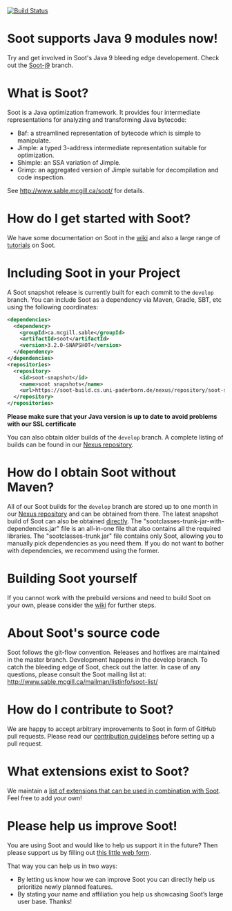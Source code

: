 [![Build Status](http://soot-build.cs.uni-paderborn.de/jenkins/buildStatus/icon?job=soot/soot-develop)](http://soot-build.cs.uni-paderborn.de/jenkins/job/soot/job/soot-develop/)

# Soot supports Java 9 modules now!
Try and get involved in Soot's Java 9 bleeding edge developement. Check out the [Soot-j9](https://github.com/sable/soot/tree/java9) branch.

# What is Soot?

Soot is a Java optimization framework. It provides four intermediate representations for analyzing and transforming Java bytecode:

* Baf: a streamlined representation of bytecode which is simple to manipulate.
* Jimple: a typed 3-address intermediate representation suitable for optimization.
* Shimple: an SSA variation of Jimple.
* Grimp: an aggregated version of Jimple suitable for decompilation and code inspection.

See http://www.sable.mcgill.ca/soot/ for details.

# How do I get started with Soot?

We have some documentation on Soot in the [wiki](https://github.com/Sable/soot/wiki) and also a large range of [tutorials](http://www.sable.mcgill.ca/soot/tutorial/index.html) on Soot.

# Including Soot in your Project

A Soot snapshot release is currently built for each commit to the `develop` branch. You can include Soot as 
a dependency via Maven, Gradle, SBT, etc using the following coordinates:


```.xml
<dependencies>
  <dependency>
    <groupId>ca.mcgill.sable</groupId>
    <artifactId>soot</artifactId>
    <version>3.2.0-SNAPSHOT</version>
  </dependency>
</dependencies>
<repositories>
  <repository>
    <id>soot-snapshot</id>
    <name>soot snapshots</name>
    <url>https://soot-build.cs.uni-paderborn.de/nexus/repository/soot-snapshot/</url>
  </repository>
</repositories>	

```

**Please make sure that your Java version is up to date to avoid problems with our SSL certificate**

You can also obtain older builds of the `develop` branch. A complete listing of builds can be found in our [Nexus repository](https://soot-build.cs.uni-paderborn.de/nexus/#browse/browse/components:soot-snapshot).

# How do I obtain Soot without Maven?

All of our Soot builds for the `develop` branch are stored up to one month in our [Nexus repository](https://soot-build.cs.uni-paderborn.de/nexus/#browse/browse/components:soot-snapshot) and can be obtained from there.
The latest snapshot build of Soot can also be obtained [directly](https://soot-build.cs.uni-paderborn.de/public/origin/develop/soot/soot-develop/build/). The "sootclasses-trunk-jar-with-dependencies.jar" file is an all-in-one file that also contains all the required libraries. The "sootclasses-trunk.jar" file contains only Soot, allowing you to manually pick dependencies as you need them. If you do not want to bother with dependencies, we recommend using the former.

# Building Soot yourself

If you cannot work with the prebuild versions and need to build Soot on your own, please consider the [wiki](https://github.com/Sable/soot/wiki/Building-Soot-from-the-Command-Line-(Recommended)) for further steps.

# About Soot's source code

Soot follows the git-flow convention. Releases and hotfixes are maintained in the master branch.
Development happens in the develop branch. To catch the bleeding edge of Soot, check out the latter.
In case of any questions, please consult the Soot
mailing list at: http://www.sable.mcgill.ca/mailman/listinfo/soot-list/

# How do I contribute to Soot?

We are happy to accept arbitrary improvements to Soot in form of GitHub pull requests. Please read our [contribution guidelines](https://github.com/Sable/soot/wiki/Contributing-to-Soot) before setting up a pull request.

# What extensions exist to Soot?

We maintain a [list of extensions that can be used in combination with Soot](https://github.com/Sable/soot/wiki/Extensions-to-Soot). Feel free to add your own!

# Please help us improve Soot!
You are using Soot and would like to help us support it in the future? Then please support us by filling out [this little web form](https://goo.gl/forms/rk1oSxFIxAH0xaf52).

That way you can help us in two ways:
* By letting us know how we can improve Soot you can directly help us prioritize newly planned features.
* By stating your name and affiliation you help us showcasing Soot’s large user base.
Thanks!
